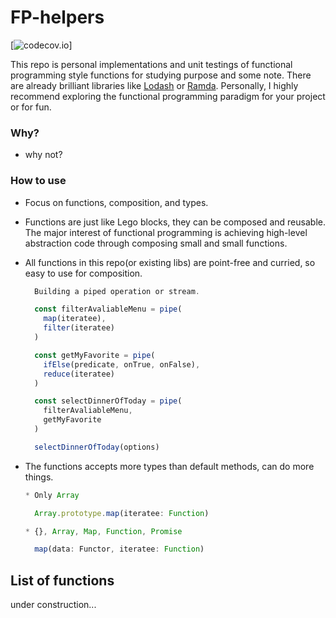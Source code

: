 # FP-helpers

[![codecov.io](https://img.shields.io/codecov/c/github/dwyl/hits/master.svg?style=flat-square)]

This repo is personal implementations and unit testings of functional programming style functions for studying purpose and some note. There are already brilliant libraries like [Lodash](https://lodash.com/) or [Ramda](https://ramdajs.com/). Personally, I highly recommend exploring the functional programming paradigm for your project or for fun.

### Why?

* why not?

### How to use

* Focus on functions, composition, and types.

* Functions are just like Lego blocks, they can be composed and reusable. The major interest of functional programming is achieving high-level abstraction code through composing small and small functions.

* All functions in this repo(or existing libs) are point-free and curried, so easy to use for composition.
  ```javascript
    Building a piped operation or stream.

    const filterAvaliableMenu = pipe(
      map(iteratee),
      filter(iteratee)
    )

    const getMyFavorite = pipe(
      ifElse(predicate, onTrue, onFalse),
      reduce(iteratee)
    )

    const selectDinnerOfToday = pipe(
      filterAvaliableMenu,
      getMyFavorite
    )

    selectDinnerOfToday(options)
  ```
* The functions accepts more types than default methods, can do more things.

  ```javascript
  * Only Array

    Array.prototype.map(iteratee: Function)

  * {}, Array, Map, Function, Promise

    map(data: Functor, iteratee: Function)
  ```

## List of functions

under construction...
